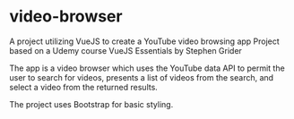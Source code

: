 # video-browser
A project utilizing VueJS to create a YouTube video browsing app
Project based on a Udemy course VueJS Essentials by Stephen Grider

The app is a video browser which uses the YouTube data API to permit the user to search for videos, presents a list of videos from the search, and select a video from the returned results.

The project uses Bootstrap for basic styling.


